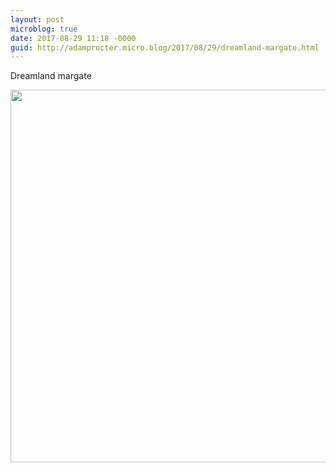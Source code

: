 ```yaml
---
layout: post
microblog: true
date: 2017-08-29 11:18 -0000
guid: http://adamprocter.micro.blog/2017/08/29/dreamland-margate.html
---
```

Dreamland margate

<img src="http://discursive.adamprocter.co.uk/uploads/2017/4f5f713a2c.jpg" width="600" height="596" />
